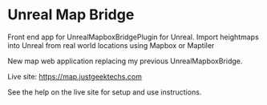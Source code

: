 # Unreal Map Bridge

Front end app for UnrealMapboxBridgePlugin for Unreal. Import heightmaps into Unreal from real world locations using Mapbox or Maptiler

New map web application replacing my previous UnrealMapboxBridge.

Live site: https://map.justgeektechs.com

See the help on the live site for setup and use instructions.
